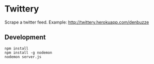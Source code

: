 # Twittery

Scrape a twitter feed.
Example: http://twittery.herokuapp.com/denbuzze

## Development

```
npm install
npm install -g nodemon
nodemon server.js
```
